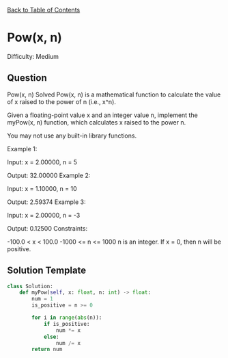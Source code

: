 [Back to Table of Contents](../README.md)

# Pow(x, n)
Difficulty: Medium

## Question
Pow(x, n)
Solved 
Pow(x, n) is a mathematical function to calculate the value of x raised to the power of n (i.e., x^n).

Given a floating-point value x and an integer value n, implement the myPow(x, n) function, which calculates x raised to the power n.

You may not use any built-in library functions.

Example 1:

Input: x = 2.00000, n = 5

Output: 32.00000
Example 2:

Input: x = 1.10000, n = 10

Output: 2.59374
Example 3:

Input: x = 2.00000, n = -3

Output: 0.12500
Constraints:

-100.0 < x < 100.0
-1000 <= n <= 1000
n is an integer.
If x = 0, then n will be positive.

## Solution Template
```python
class Solution:
    def myPow(self, x: float, n: int) -> float:
        num = 1
        is_positive = n >= 0

        for i in range(abs(n)):
            if is_positive:
                num *= x
            else:
                num /= x
        return num
        
```
